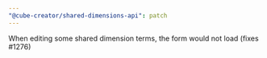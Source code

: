 ```yaml
---
"@cube-creator/shared-dimensions-api": patch
---
```


When editing some shared dimension terms, the form would not load (fixes #1276)
